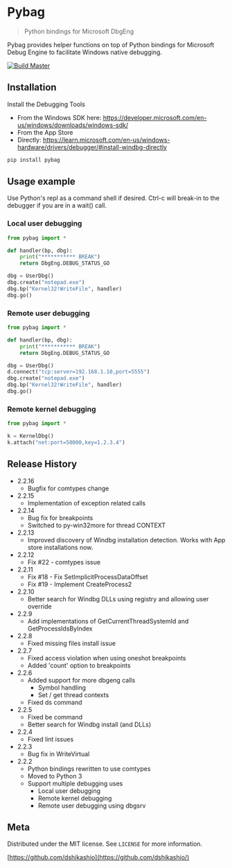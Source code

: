 # Pybag
> Python bindings for Microsoft DbgEng

Pybag provides helper functions on top of Python bindings for Microsoft Debug Engine to facilitate Windows native debugging.

[![Build Master](https://github.com/dshikashio/Pybag/actions/workflows/python-package.yml/badge.svg?branch=master)](https://github.com/dshikashio/Pybag/actions/workflows/python-package.yml)

## Installation

Install the Debugging Tools 
* From the Windows SDK here: https://developer.microsoft.com/en-us/windows/downloads/windows-sdk/
* From the App Store
* Directly: https://learn.microsoft.com/en-us/windows-hardware/drivers/debugger/#install-windbg-directly

```sh
pip install pybag
```

## Usage example

Use Python's repl as a command shell if desired. Ctrl-c will break-in to the debugger if you are in a wait() call.

### Local user debugging
```python
from pybag import *

def handler(bp, dbg):
    print("*********** BREAK")
    return DbgEng.DEBUG_STATUS_GO

dbg = UserDbg()
dbg.create("notepad.exe")
dbg.bp("Kernel32!WriteFile", handler)
dbg.go()
```
### Remote user debugging
```python
from pybag import *

def handler(bp, dbg):
    print("*********** BREAK")
    return DbgEng.DEBUG_STATUS_GO

dbg = UserDbg()
d.connect("tcp:server=192.168.1.10,port=5555")
dbg.create("notepad.exe")
dbg.bp("Kernel32!WriteFile", handler)
dbg.go()
```

### Remote kernel debugging
```python
from pybag import *

k = KernelDbg()
k.attach("net:port=50000,key=1.2.3.4")
```


## Release History
* 2.2.16
  * Bugfix for comtypes change
* 2.2.15
  * Implementation of exception related calls
* 2.2.14
  * Bug fix for breakpoints
  * Switched to py-win32more for thread CONTEXT
* 2.2.13
  * Improved discovery of Windbg installation detection. Works with App store installations now.
* 2.2.12
  * Fix #22 - comtypes issue
* 2.2.11
  * Fix #18 - Fix SetImplicitProcessDataOffset
  * Fix #19 - Implement CreateProcess2
* 2.2.10
  * Better search for Windbg DLLs using registry and allowing user override
* 2.2.9
  * Add implementations of GetCurrentThreadSystemId and GetProcessIdsByIndex
* 2.2.8
  * Fixed missing files install issue
* 2.2.7
  * Fixed access violation when using oneshot breakpoints
  * Added 'count' option to breakpoints
* 2.2.6
  * Added support for more dbgeng calls
    * Symbol handling
    * Set / get thread contexts
  * Fixed ds command
* 2.2.5
  * Fixed be command
  * Better search for Windbg install (and DLLs)
* 2.2.4
  * Fixed lint issues
* 2.2.3 
  * Bug fix in WriteVirtual  
* 2.2.2
  * Python bindings rewritten to use comtypes
  * Moved to Python 3
  * Support multiple debugging uses
    * Local user debugging
    * Remote kernel debugging
    * Remote user debugging using dbgsrv


## Meta

Distributed under the MIT license. See ``LICENSE`` for more information.

[https://github.com/dshikashio](https://github.com/dshikashio/)
